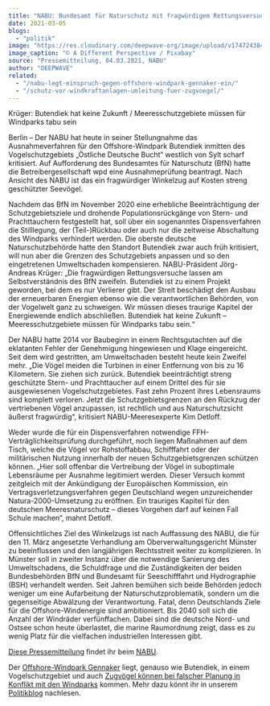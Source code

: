 ```yaml
---
title: "NABU: Bundesamt für Naturschutz mit fragwürdigem Rettungsversuch für Butendiek"
date: 2021-03-05
blogs: 
  - "politik"
image: "https://res.cloudinary.com/deepwave-org/image/upload/v1747243845/deepwave.org/offshore-wind-park-3080449_1280.jpg"
image_caption: "© A Different Perspective / Pixabay"
source: "Pressemitteilung, 04.03.2021, NABU"
author: "DEEPWAVE"
related: 
  - "/nabu-legt-einspruch-gegen-offshore-windpark-gennaker-ein/"
  - "/schutz-vor-windkraftanlagen-umleitung-fuer-zugvoegel/"
---
```


Krüger: Butendiek hat keine Zukunft / Meeresschutzgebiete müssen für Windparks tabu sein

Berlin – Der NABU hat heute in seiner Stellungnahme das Ausnahmeverfahren für den Offshore-Windpark Butendiek inmitten des Vogelschutzgebiets „Östliche Deutsche Bucht“ westlich von Sylt scharf kritisiert. Auf Aufforderung des Bundesamtes für Naturschutz (BfN) hatte die Betreibergesellschaft wpd eine Ausnahmeprüfung beantragt. Nach Ansicht des NABU ist das ein fragwürdiger Winkelzug auf Kosten streng geschützter Seevögel.

Nachdem das BfN im November 2020 eine erhebliche Beeinträchtigung der Schutzgebietsziele und drohende Populationsrückgänge von Stern- und Prachttauchern festgestellt hat, soll über ein sogenanntes Dispensverfahren die Stilllegung, der (Teil-)Rückbau oder auch nur die zeitweise Abschaltung des Windparks verhindert werden. Die oberste deutsche Naturschutzbehörde hatte den Standort Butendiek zwar auch früh kritisiert, will nun aber die Grenzen des Schutzgebiets anpassen und so den eingetretenen Umweltschaden kompensieren. NABU-Präsident Jörg-Andreas Krüger: „Die fragwürdigen Rettungsversuche lassen am Selbstverständnis des BfN zweifeln. Butendiek ist zu einem Projekt geworden, bei dem es nur Verlierer gibt. Der Streit beschädigt den Ausbau der erneuerbaren Energien ebenso wie die verantwortlichen Behörden, von der Vogelwelt ganz zu schweigen. Wir müssen dieses traurige Kapitel der Energiewende endlich abschließen. Butendiek hat keine Zukunft – Meeresschutzgebiete müssen für Windparks tabu sein.“

Der NABU hatte 2014 vor Baubeginn in einem Rechtsgutachten auf die eklatanten Fehler der Genehmigung hingewiesen und Klage eingereicht. Seit dem wird gestritten, am Umweltschaden besteht heute kein Zweifel mehr. „Die Vögel meiden die Turbinen in einer Entfernung von bis zu 16 Kilometern. Sie ziehen sich zurück. Butendiek beeinträchtigt streng geschützte Stern- und Prachttaucher auf einem Drittel des für sie ausgewiesenen Vogelschutzgebietes. Fast zehn Prozent ihres Lebensraums sind komplett verloren. Jetzt die Schutzgebietsgrenzen an den Rückzug der vertriebenen Vögel anzupassen, ist rechtlich und aus Naturschutzsicht äußerst fragwürdig“, kritisiert NABU-Meeresexperte Kim Detloff.

Weder wurde die für ein Dispensverfahren notwendige FFH-Verträglichkeitsprüfung durchgeführt, noch liegen Maßnahmen auf dem Tisch, welche die Vögel vor Rohstoffabbau, Schifffahrt oder der militärischen Nutzung innerhalb der neuen Schutzgebietsgrenzen schützen können. „Hier soll offenbar die Vertreibung der Vögel in suboptimale Lebensräume per Ausnahme legitimiert werden. Dieser Versuch kommt zeitgleich mit der Ankündigung der Europäischen Kommission, ein Vertragsverletzungsverfahren gegen Deutschland wegen unzureichender Natura-2000-Umsetzung zu eröffnen. Ein trauriges Kapitel für den deutschen Meeresnaturschutz – dieses Vorgehen darf auf keinen Fall Schule machen“, mahnt Detloff.

Offensichtliches Ziel des Winkelzugs ist nach Auffassung des NABU, die für den 11. März angesetzte Verhandlung am Oberverwaltungsgericht Münster zu beeinflussen und den langjährigen Rechtsstreit weiter zu komplizieren. In Münster soll in zweiter Instanz über die notwendige Sanierung des Umweltschadens, die Schuldfrage und die Zuständigkeiten der beiden Bundesbehörden BfN und Bundesamt für Seeschifffahrt und Hydrographie (BSH) verhandelt werden. Seit Jahren bemühen sich beide Behörden jedoch weniger um eine Aufarbeitung der Naturschutzproblematik, sondern um die gegenseitige Abwälzung der Verantwortung. Fatal, denn Deutschlands Ziele für die Offshore-Windenergie sind ambitioniert. Bis 2040 soll sich die Anzahl der Windräder verfünffachen. Dabei sind die deutsche Nord- und Ostsee schon heute überlastet, die marine Raumordnung zeigt, dass es zu wenig Platz für die vielfachen industriellen Interessen gibt.

[Diese Pressemitteilung](https://www.nabu.de/modules/presseservice/index.php?popup=true&db=presseservice&show=30872) findet ihr beim [NABU](https://www.nabu.de/).

Der [Offshore-Windpark Gennaker](https://www.deepwave.org/nabu-legt-einspruch-gegen-offshore-windpark-gennaker-ein/) liegt, genauso wie Butendiek, in einem Vogelschutzgebiet und auch [Zugvögel können bei falscher Planung in Konflikt mit den Windparks](https://www.deepwave.org/schutz-vor-windkraftanlagen-umleitung-fuer-zugvoegel/) kommen. Mehr dazu könnt ihr in unserem [Politikblog](https://www.deepwave.org/blogs/politik/) nachlesen.
